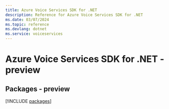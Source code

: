 ```yaml
---
title: Azure Voice Services SDK for .NET
description: Reference for Azure Voice Services SDK for .NET
ms.date: 03/07/2024
ms.topic: reference
ms.devlang: dotnet
ms.service: voiceservices
---
```

# Azure Voice Services SDK for .NET - preview
## Packages - preview
[!INCLUDE [packages](voice-services-index.md)]